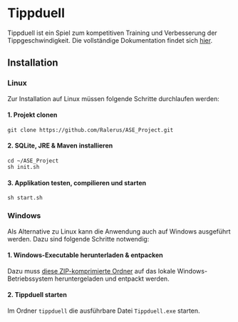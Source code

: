 # Tippduell

Tippduell ist ein Spiel zum kompetitiven Training und Verbesserung der Tippgeschwindigkeit.
Die vollständige Dokumentation findet sich [hier](doc/Documentation.md).

## Installation
### Linux
Zur Installation auf Linux müssen folgende Schritte durchlaufen werden:
#### 1. Projekt clonen
```
git clone https://github.com/Ralerus/ASE_Project.git
```
#### 2. SQLite, JRE & Maven installieren
```
cd ~/ASE_Project
sh init.sh
```
#### 3. Applikation testen, compilieren und starten
```
sh start.sh
```
### Windows
Als Alternative zu Linux kann die Anwendung auch auf Windows ausgeführt werden. Dazu sind folgende Schritte notwendig:
#### 1. Windows-Executable herunterladen & entpacken
Dazu muss [diese ZIP-komprimierte Ordner](executable/Tippduell.zip) auf das lokale Windows-Betriebssystem heruntergeladen und entpackt werden.
#### 2. Tippduell starten
Im Ordner `tippduell` die ausführbare Datei `Tippduell.exe` starten.